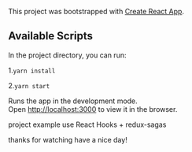 This project was bootstrapped with [Create React App](https://github.com/facebook/create-react-app).

## Available Scripts

In the project directory, you can run:

1.`yarn install`

2.`yarn start`

Runs the app in the development mode.<br />
Open [http://localhost:3000](http://localhost:3000) to view it in the browser.

project example use React Hooks + redux-sagas

thanks for watching
have a nice day!
